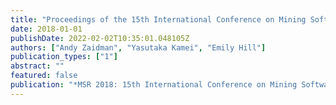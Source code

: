```yaml
---
title: "Proceedings of the 15th International Conference on Mining Software Repositories MSR 2018"
date: 2018-01-01
publishDate: 2022-02-02T10:35:01.048105Z
authors: ["Andy Zaidman", "Yasutaka Kamei", "Emily Hill"]
publication_types: ["1"]
abstract: ""
featured: false
publication: "*MSR 2018: 15th International Conference on Mining Software Repositories*"
---
```


